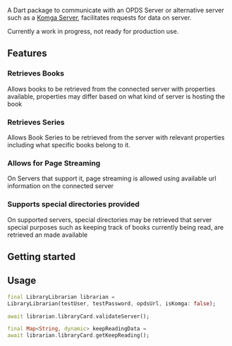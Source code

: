 <!-- 
This README describes the package. If you publish this package to pub.dev,
this README's contents appear on the landing page for your package.

For information about how to write a good package README, see the guide for
[writing package pages](https://dart.dev/guides/libraries/writing-package-pages). 

For general information about developing packages, see the Dart guide for
[creating packages](https://dart.dev/guides/libraries/create-library-packages)
and the Flutter guide for
[developing packages and plugins](https://flutter.dev/developing-packages). 
-->

A Dart package to communicate with an OPDS Server or alternative server such as a 
[Komga Server](https://komga.org/), facilitates requests for data on server.

Currently a work in progress, not ready for production use.

## Features

### Retrieves Books 
Allows books to be retrieved from the connected server with properties available, 
properties may differ based on what kind of server is hosting the book

### Retrieves Series
Allows Book Series to be retrieved from the server with relevant properties including 
what specific books belong to it.

### Allows for Page Streaming
On Servers that support it, page streaming is allowed using available url information on the
connected server

### Supports special directories provided
On supported servers, special directories may be retrieved that server special purposes such as 
keeping track of books currently being read, are retrieved an made available


## Getting started


## Usage

```dart
final LibraryLibrarian librarian =
LibraryLibrarian(testUser, testPassword, opdsUrl, isKomga: false);

await librarian.libraryCard.validateServer();

final Map<String, dynamic> keepReadingData =
await librarian.libraryCard.getKeepReading();
```

<!--
## Additional information

TODO: Tell users more about the package: where to find more information, how to 
contribute to the package, how to file issues, what response they can expect 
from the package authors, and more.
-->